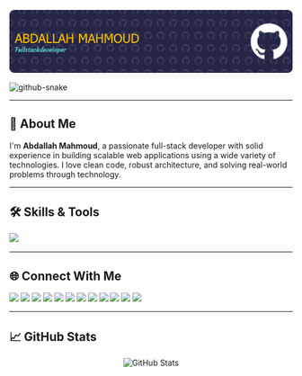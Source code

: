 
<!-- Header Image -->
![header](github-header-image.png)

<!-- Contribution Snake Animation -->
<picture>
  <img alt="github-snake" src="profile-3d-contrib/profile-night-green.svg" />
</picture>

---

## 🚀 About Me

I'm **Abdallah Mahmoud**, a passionate full-stack developer with solid experience in building scalable web applications using a wide variety of technologies. I love clean code, robust architecture, and solving real-world problems through technology.

---

## 🛠️ Skills & Tools

<p align="left">
  <img src="https://skillicons.dev/icons?i=html,css,js,php,python,csharp,laravel,nodejs,vue,jquery,bootstrap,mysql,mongodb,dotnet,codeigniter,docker,nginx,apache,bash,ubuntu,linux,git,github,gitlab,bitbucket,azure,firebase,graphql,postman,heroku,vscode,visualstudio,phpstorm,pycharm,figma,cloudflare,powershell,npm,linkedin,slack,trello,jira,gitkraken" height="150" />
</p>


---

## 🌐 Connect With Me

<div align="left">
  <a href="https://www.instagram.com/abdallah_mahmoud_alii" target="_blank"><img src="https://img.shields.io/static/v1?message=Instagram&logo=instagram&label=&color=E4405F&logoColor=white&style=for-the-badge" height="28" /></a>
  <a href="https://discord.com/channels/eldapour" target="_blank"><img src="https://img.shields.io/static/v1?message=Discord&logo=discord&label=&color=7289DA&logoColor=white&style=for-the-badge" height="28" /></a>
  <a href="mailto:abdallahmoud1422003@gmail.com" target="_blank"><img src="https://img.shields.io/static/v1?message=Gmail&logo=gmail&label=&color=D14836&logoColor=white&style=for-the-badge" height="28" /></a>
  <a href="mailto:eldapour@outlook.com" target="_blank"><img src="https://img.shields.io/static/v1?message=Outlook&logo=microsoft-outlook&label=&color=0078D4&logoColor=white&style=for-the-badge" height="28" /></a>
  <a href="https://www.linkedin.com/in/eldapour/" target="_blank"><img src="https://img.shields.io/static/v1?message=LinkedIn&logo=linkedin&label=&color=0077B5&logoColor=white&style=for-the-badge" height="28" /></a>
  <a href="https://www.facebook.com/abdallah.mahmoud.1422003/" target="_blank"><img src="https://img.shields.io/static/v1?message=Facebook&logo=facebook&label=&color=1877F2&logoColor=white&style=for-the-badge" height="28" /></a>
  <a href="https://eldapour.slack.com" target="_blank"><img src="https://img.shields.io/static/v1?message=Slack&logo=slack&label=&color=4A154B&logoColor=white&style=for-the-badge" height="28" /></a>
  <a href="https://wa.me/201122717960" target="_blank"><img src="https://img.shields.io/static/v1?message=Whatsapp&logo=whatsapp&label=&color=25D366&logoColor=white&style=for-the-badge" height="28" /></a>
  <a href="https://twitter.com/eldapour_1" target="_blank"><img src="https://img.shields.io/static/v1?message=Twitter&logo=twitter&label=&color=1DA1F2&logoColor=white&style=for-the-badge" height="28" /></a>
  <a href="https://t.me/eldapour" target="_blank"><img src="https://img.shields.io/static/v1?message=Telegram&logo=telegram&label=&color=2CA5E0&logoColor=white&style=for-the-badge" height="28" /></a>
  <a href="https://stackoverflow.com/users/18316968/abdullah-mahmoud" target="_blank"><img src="https://img.shields.io/static/v1?message=Stackoverflow&logo=stackoverflow&label=&color=FE7A16&logoColor=white&style=for-the-badge" height="28" /></a>
  <a href="https://www.paypal.com" target="_blank"><img src="https://img.shields.io/static/v1?message=PayPal&logo=paypal&label=&color=00457C&logoColor=white&style=for-the-badge" height="28" /></a>
</div>

---

## 📈 GitHub Stats

<div align="center">
  <img src="https://github-readme-stats.vercel.app/api/?username=eldapour&show_icons=true&title_color=fff&icon_color=79ff97&text_color=9f9f9f&bg_color=151515" height="180" alt="GitHub Stats" />
</div>
